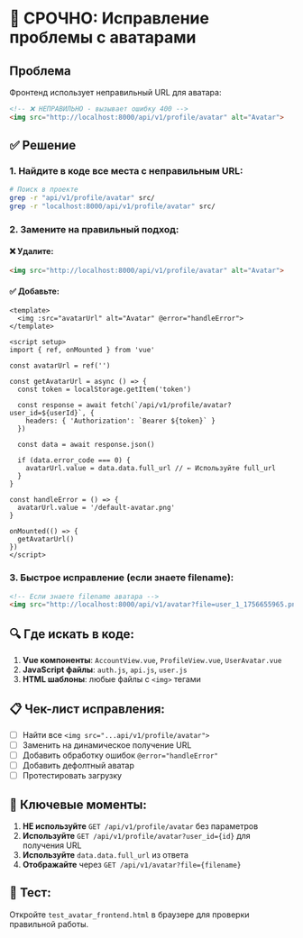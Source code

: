 # 🚨 СРОЧНО: Исправление проблемы с аватарами

## Проблема
Фронтенд использует неправильный URL для аватара:
```html
<!-- ❌ НЕПРАВИЛЬНО - вызывает ошибку 400 -->
<img src="http://localhost:8000/api/v1/profile/avatar" alt="Avatar">
```

## ✅ Решение

### 1. Найдите в коде все места с неправильным URL:
```bash
# Поиск в проекте
grep -r "api/v1/profile/avatar" src/
grep -r "localhost:8000/api/v1/profile/avatar" src/
```

### 2. Замените на правильный подход:

#### ❌ Удалите:
```html
<img src="http://localhost:8000/api/v1/profile/avatar" alt="Avatar">
```

#### ✅ Добавьте:
```vue
<template>
  <img :src="avatarUrl" alt="Avatar" @error="handleError">
</template>

<script setup>
import { ref, onMounted } from 'vue'

const avatarUrl = ref('')

const getAvatarUrl = async () => {
  const token = localStorage.getItem('token')
  
  const response = await fetch(`/api/v1/profile/avatar?user_id=${userId}`, {
    headers: { 'Authorization': `Bearer ${token}` }
  })
  
  const data = await response.json()
  
  if (data.error_code === 0) {
    avatarUrl.value = data.data.full_url // ← Используйте full_url
  }
}

const handleError = () => {
  avatarUrl.value = '/default-avatar.png'
}

onMounted(() => {
  getAvatarUrl()
})
</script>
```

### 3. Быстрое исправление (если знаете filename):

```html
<!-- Если знаете filename аватара -->
<img src="http://localhost:8000/api/v1/avatar?file=user_1_1756655965.png" alt="Avatar">
```

## 🔍 Где искать в коде:

1. **Vue компоненты**: `AccountView.vue`, `ProfileView.vue`, `UserAvatar.vue`
2. **JavaScript файлы**: `auth.js`, `api.js`, `user.js`
3. **HTML шаблоны**: любые файлы с `<img>` тегами

## 📋 Чек-лист исправления:

- [ ] Найти все `<img src="...api/v1/profile/avatar">`
- [ ] Заменить на динамическое получение URL
- [ ] Добавить обработку ошибок `@error="handleError"`
- [ ] Добавить дефолтный аватар
- [ ] Протестировать загрузку

## 🎯 Ключевые моменты:

1. **НЕ используйте** `GET /api/v1/profile/avatar` без параметров
2. **Используйте** `GET /api/v1/profile/avatar?user_id={id}` для получения URL
3. **Используйте** `data.data.full_url` из ответа
4. **Отображайте** через `GET /api/v1/avatar?file={filename}`

## 🧪 Тест:
Откройте `test_avatar_frontend.html` в браузере для проверки правильной работы.

